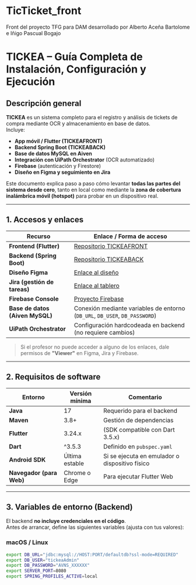 # TicTicket_front
Front del proyecto TFG para DAM desarrollado por Alberto Aceña Bartolome e Iñigo Pascual Bogajo


# TICKEA – Guía Completa de Instalación, Configuración y Ejecución

## Descripción general

**TICKEA** es un sistema completo para el registro y análisis de tickets de compra mediante OCR y almacenamiento en base de datos.  
Incluye:

- **App móvil / Flutter (TICKEAFRONT)**  
- **Backend Spring Boot (TICKEABACK)**  
- **Base de datos MySQL en Aiven**  
- **Integración con UiPath Orchestrator** (OCR automatizado)  
- **Firebase** (autenticación y Firestore)  
- **Diseño en Figma y seguimiento en Jira**

Este documento explica paso a paso cómo levantar **todas las partes del sistema desde cero**, tanto en local como mediante la **zona de cobertura inalámbrica móvil (hotspot)** para probar en un dispositivo real.

---

## 1. Accesos y enlaces

| Recurso | Enlace / Forma de acceso |
|----------|--------------------------|
| **Frontend (Flutter)** | [Repositorio TICKEAFRONT](https://github.com/usuario/tickea_front) |
| **Backend (Spring Boot)** | [Repositorio TICKEABACK](https://github.com/usuario/tickea_back) |
| **Diseño Figma** | [Enlace al diseño](https://www.figma.com/file/xxxxx/TickeaApp) |
| **Jira (gestión de tareas)** | [Enlace al tablero](https://tickea.atlassian.net/jira/software/c/projects/TIC/board) |
| **Firebase Console** | [Proyecto Firebase](https://console.firebase.google.com/project/tickea-project) |
| **Base de datos (Aiven MySQL)** | Conexión mediante variables de entorno (`DB_URL`, `DB_USER`, `DB_PASSWORD`) |
| **UiPath Orchestrator** | Configuración hardcodeada en backend (no requiere cambios) |

> Si el profesor no puede acceder a alguno de los enlaces, dale permisos de **"Viewer"** en Figma, Jira y Firebase.

---

## 2. Requisitos de software

| Entorno | Versión mínima | Comentario |
|----------|----------------|-------------|
| **Java** | 17 | Requerido para el backend |
| **Maven** | 3.8+ | Gestión de dependencias |
| **Flutter** | 3.24.x | (SDK compatible con Dart 3.5.x) |
| **Dart** | ^3.5.3 | Definido en `pubspec.yaml` |
| **Android SDK** | Última estable | Si se ejecuta en emulador o dispositivo físico |
| **Navegador (para Web)** | Chrome o Edge | Para ejecutar Flutter Web |

---

## 3. Variables de entorno (Backend)

El backend **no incluye credenciales en el código**.  
Antes de arrancar, define las siguientes variables (ajusta con tus valores):

### macOS / Linux
```bash
export DB_URL="jdbc:mysql://HOST:PORT/defaultdb?ssl-mode=REQUIRED"
export DB_USER="tickeaAdmin"
export DB_PASSWORD="AVNS_XXXXXX"
export SERVER_PORT=8080
export SPRING_PROFILES_ACTIVE=local
